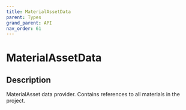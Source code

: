 ```yaml
---
title: MaterialAssetData
parent: Types
grand_parent: API
nav_order: 61
---
```


# MaterialAssetData

## Description

MaterialAsset data provider. Contains references to all materials in the project.
